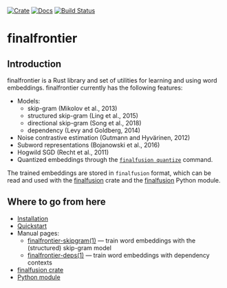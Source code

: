 [![Crate](https://img.shields.io/crates/v/finalfrontier.svg)](https://crates.io/crates/finalfrontier)
[![Docs](https://docs.rs/finalfrontier/badge.svg)](https://docs.rs/finalfrontier/)
[![Build Status](https://travis-ci.org/finalfusion/finalfrontier.svg?branch=master)](https://travis-ci.org/finalfusion/finalfrontier)

# finalfrontier

## Introduction

finalfrontier is a Rust library and set of utilities for learning and using
word embeddings. finalfrontier currently has the following features:

  * Models:
    - skip-gram (Mikolov et al., 2013)
    - structured skip-gram (Ling et al., 2015)
    - directional skip-gram (Song et al., 2018)
    - dependency (Levy and Goldberg, 2014)
  * Noise contrastive estimation (Gutmann and Hyvärinen, 2012)
  * Subword representations (Bojanowski et al., 2016)
  * Hogwild SGD (Recht et al., 2011)
  * Quantized embeddings through the [`finalfusion
    quantize`](https://github.com/finalfusion/finalfusion-utils)
    command.

The trained embeddings are stored in `finalfusion` format, which can
be read and used with the
[finalfusion](https://github.com/finalfusion/finalfusion-rust) crate
and the
[finalfusion](https://github.com/finalfusion/finalfusion-python)
Python module.

## Where to go from here

  * [Installation](docs/INSTALL.md)
  * [Quickstart](docs/QUICKSTART.md)
  * Manual pages:
    - [finalfrontier-skipgram(1)](man/finalfrontier-skipgram.1.md) — train word
      embeddings with the (structured) skip-gram model
    - [finalfrontier-deps(1)](man/finalfrontier-deps.1.md) — train word embeddings with dependency contexts
  * [finalfusion crate](https://github.com/finalfusion/finalfusion-rust)
  * [Python module](https://github.com/finalfusion/finalfusion-python)
